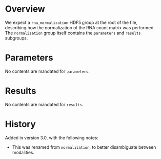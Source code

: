 # Overview

We expect a `rna_normalization` HDF5 group at the root of the file, describing how the normalization of the RNA count matrix was performed.
The `normalization` group itself contains the `parameters` and `results` subgroups.

# Parameters

No contents are mandated for `parameters`.

# Results

No contents are mandated for `results`.

# History

Added in version 3.0, with the following notes:

- This was renamed from `normalization`, to better disambiguate between modalities.
